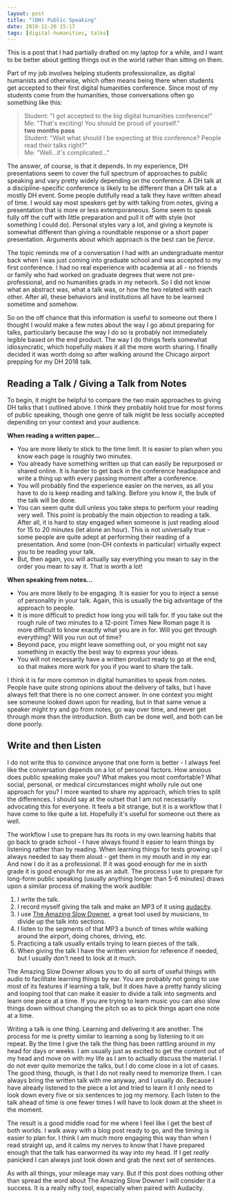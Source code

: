 ```yaml
---
layout: post
title: "(DH) Public Speaking"
date: 2018-11-26 15:17
tags: [digital-humanities, talks]
---
```

This is a post that I had partially drafted on my laptop for a while, and I want to be better about getting things out in the world rather than sitting on them.

Part of my job involves helping students professionalize, as digital humanists and otherwise, which often means being there when students get accepted to their first digital humanities conference. Since most of my students come from the humanities, those conversations often go something like this:

> Student: "I got accepted to the big digital humanities conference!" <br>
Me: "That's exciting! You should be proud of yourself."<br>
**two months pass** <br>
Student: "Wait what should I be expecting at this conference? People read their talks right?"<br>
Me: "Well…it's complicated…"

The answer, of course, is that it depends. In my experience, DH presentations seem to cover the full spectrum of approaches to public speaking and vary pretty widely depending on the conference. A DH talk at a discipline-specific conference is likely to be different than a DH talk at a mostly DH event. Some people dutifully read a talk they have written ahead of time. I would say most speakers get by with talking from notes, giving a presentation that is more or less extemporaneous. Some seem to speak fully off the cuff with little preparation and pull it off with style (not something I could do). Personal styles vary a lot, and giving a keynote is somewhat different than giving a roundtable response or a short paper presentation. Arguments about which approach is the best can be *fierce*.

The topic reminds me of a conversation I had with an undergraduate mentor back when I was just coming into graduate school and was accepted to my first conference. I had no real experience with academia at all - no friends or family who had worked on graduate degrees that were not pre-professional, and no humanities grads in my network. So I did not know what an abstract was, what a talk was, or how the two related with each other. After all, these behaviors and institutions all have to be learned sometime and somehow.

So on the off chance that this information is useful to someone out there I thought I would make a few notes about the way I go about preparing for talks, particularly because the way I do so is probably not immediately legible based on the end product. The way I do things feels somewhat idiosyncratic, which hopefully makes it all the more worth sharing. I finally decided it was worth doing so after walking around the Chicago airport prepping for my DH 2018 talk.

## Reading a Talk / Giving a Talk from Notes

To begin, it might be helpful to compare the two main approaches to giving DH talks that I outlined above. I think they probably hold true for most forms of public speaking, though one genre of talk might be less socially accepted depending on your context and your audience.

**When reading a written paper…**

- You are more likely to stick to the time limit. It is easier to plan when you know each page is roughly two minutes.
- You already have something written up that can easily be repurposed or shared online. It is harder to get back in the conference headspace and write a thing up with every passing moment after a conference.
- You will probably find the experience easier on the nerves, as all you have to do is keep reading and talking. Before you know it, the bulk of the talk will be done.
- You can seem quite dull unless you take steps to perform your reading very well. This point is probably the main objection to reading a talk. After all, it is hard to stay engaged when someone is just reading aloud for 15 to 20 minutes (let alone an hour). This is not universally true - some people are quite adept at performing their reading of a presentation. And some (non-DH contexts in particular) virtually expect you to be reading your talk. 
- But, then again, you will actually say everything you mean to say in the order you mean to say it. That is worth a lot!

**When speaking from notes…**

- You are more likely to be engaging. It is easier for you to inject a sense of personality in your talk. Again, this is usually the big advantage of the approach to people.
- It is more difficult to predict how long you will talk for. If you take out the rough rule of two minutes to a 12-point Times New Roman page it is more difficult to know exactly what you are in for. Will you get through everything? Will you run out of time?
- Beyond pace, you might leave something out, or you might not say something in exactly the best way to express your ideas.
- You will not necessarily have a written product ready to go at the end, so that makes more work for you if you want to share the talk. 

I think it is far more common in digital humanities to speak from notes. People have quite strong opinions about the delivery of talks, but I have always felt that there is no one correct answer. In one context you might see someone looked down upon for reading, but in that same venue a speaker might try and go from notes, go way over time, and never get through more than the introduction. Both can be done well, and both can be done poorly. 

## Write and then Listen

I do not write this to convince anyone that one form is better - I always feel like the conversation depends on a lot of personal factors. How anxious does public speaking make you? What makes you most comfortable? What social, personal, or medical circumstances might wholly rule out one approach for you? I more wanted to share my approach, which tries to split the differences. I should say at the outset that I am not necessarily advocating this for everyone. It feels a bit strange, but it is a workflow that I have come to like quite a lot. Hopefully it's useful for someone out there as well.

The workflow I use to prepare has its roots in my own learning habits that go back to grade school - I have always found it easier to learn things by listening rather than by reading. When learning things for tests growing up I always needed to say them aloud - get them in my mouth and in my ear. And now I do it as a professional. If it was good enough for me in sixth grade it is good enough for me as an adult. The process I use to prepare for long-form public speaking (usually anything longer than 5-6 minutes) draws upon a similar process of making the work audible:

1. I write the talk.
2. I record myself giving the talk and make an MP3 of it using [audacity](https://www.audacityteam.org/).
3. I use [The Amazing Slow Downer](https://www.ronimusic.com/), a great tool used by musicians, to divide up the talk into sections. 
4. I listen to the segments of that MP3 a bunch of times while walking around the airport, doing chores, driving, etc. 
5. Practicing a talk usually entails trying to learn pieces of the talk.
6. When giving the talk I have the written version for reference if needed, but I usually don't need to look at it much.

The Amazing Slow Downer allows you to do all sorts of useful things with audio to facilitate learning things by ear. You are probably not going to use most of its features if learning a talk, but it does have a pretty handy slicing and looping tool that can make it easier to divide a talk into segments and learn one piece at a time. If you are trying to learn music you can also slow things down without changing the pitch so as to pick things apart one note at a time. 

Writing a talk is one thing. Learning and delivering it are another. The process for me is pretty similar to learning a song by listening to it on repeat. By the time I give the talk the thing has been rattling around in my head for days or weeks. I am usually just as excited to get the content out of my head and move on with my life as I am to actually discuss the material. I do not ever quite memorize the talks, but I do come close in a lot of cases. The good thing, though, is that I do not really need to memorize them. I can always bring the written talk with me anyway, and I usually do. Because I have already listened to the piece a lot and tried to learn it I only need to look down every five or six sentences to jog my memory. Each listen to the talk ahead of time is one fewer times I will have to look down at the sheet in the moment.

The result is a good middle road for me where I feel like I get the best of both worlds. I walk away with a blog post ready to go, and the timing is easier to plan for. I think I am much more engaging this way than when I read straight up, and it calms my nerves to know that I have prepared enough that the talk has earwormed its way into my head. If I get *really* panicked I can always just look down and grab the next set of sentences. 

As with all things, your mileage may vary. But if this post does nothing other than spread the word about The Amazing Slow Downer I will consider it a success. It is a really nifty tool, especially when paired with Audacity.